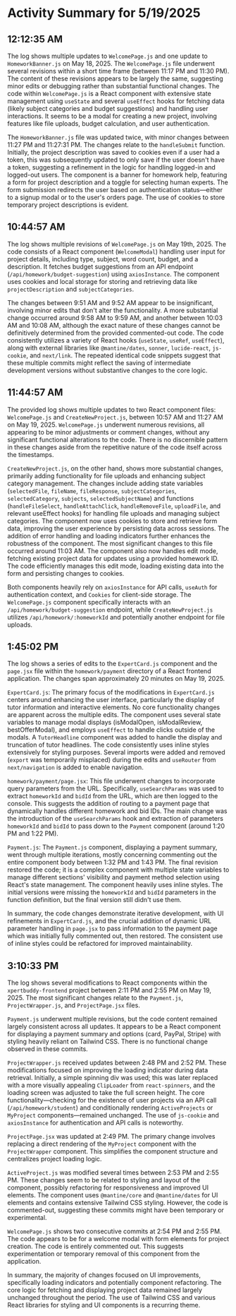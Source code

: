 # Activity Summary for 5/19/2025

## 12:12:35 AM
The log shows multiple updates to `WelcomePage.js` and one update to `HomeworkBanner.js` on May 18, 2025.  The `WelcomePage.js` file underwent several revisions within a short time frame (between 11:17 PM and 11:30 PM).  The content of these revisions appears to be largely the same, suggesting minor edits or debugging rather than substantial functional changes.  The code within `WelcomePage.js` is a React component with extensive state management using `useState` and several `useEffect` hooks for fetching data (likely subject categories and budget suggestions) and handling user interactions. It seems to be a modal for creating a new project, involving features like file uploads, budget calculation, and user authentication.

The `HomeworkBanner.js` file was updated twice, with minor changes between 11:27 PM and 11:27:31 PM. The changes relate to the `handleSubmit` function.  Initially, the project description was saved to cookies even if a user had a token, this was subsequently updated to only save if the user doesn't have a token, suggesting a refinement in the logic for handling logged-in and logged-out users. The component is a banner for homework help, featuring a form for project description and a toggle for selecting human experts.  The form submission redirects the user based on authentication status—either to a signup modal or to the user's orders page.  The use of cookies to store temporary project descriptions is evident.


## 10:44:57 AM
The log shows multiple revisions of `WelcomePage.js` on May 19th, 2025.  The code consists of a React component (`WelcomeModal`) handling user input for project details, including type, subject, word count, budget, and a description.  It fetches budget suggestions from an API endpoint (`/api/homework/budget-suggestion`) using `axiosInstance`.  The component uses cookies and local storage for storing and retrieving data like `projectDescription` and `subjectCategories`.

The changes between 9:51 AM and 9:52 AM appear to be insignificant, involving minor edits that don't alter the functionality.  A more substantial change occurred around 9:58 AM to 9:59 AM, and another between 10:03 AM and 10:08 AM, although the exact nature of these changes cannot be definitively determined from the provided commented-out code.  The code consistently utilizes a variety of React hooks (`useState`, `useRef`, `useEffect`), along with external libraries like `@mantine/dates`, `sonner`, `lucide-react`, `js-cookie`, and `next/link`.  The repeated identical code snippets suggest that these multiple commits might reflect the saving of intermediate development versions without substantive changes to the core logic.


## 11:44:57 AM
The provided log shows multiple updates to two React component files: `WelcomePage.js` and `CreateNewProject.js`, between 10:57 AM and 11:27 AM on May 19, 2025.  `WelcomePage.js` underwent numerous revisions, all appearing to be minor adjustments or comment changes,  without any significant functional alterations to the code.  There is no discernible pattern in these changes aside from the repetitive nature of the code itself across the timestamps.

`CreateNewProject.js`, on the other hand, shows more substantial changes, primarily adding functionality for file uploads and enhancing subject category management.  The changes include adding state variables (`selectedFile`, `fileName`, `fileResponse`, `subjectCategories`, `selectedCategory`, `subjects`, `selectedSubjectName`) and functions (`handleFileSelect`, `handleAttachClick`, `handleRemoveFile`, `uploadFile`, and relevant useEffect hooks) for handling file uploads and managing subject categories.  The component now uses cookies to store and retrieve form data, improving the user experience by persisting data across sessions.  The addition of error handling and loading indicators further enhances the robustness of the component.  The most significant changes to this file occurred around 11:03 AM. The component also now handles edit mode, fetching existing project data for updates using a provided homework ID.  The code efficiently manages this edit mode, loading existing data into the form and persisting changes to cookies.

Both components heavily rely on `axiosInstance` for API calls, `useAuth` for authentication context, and `Cookies` for client-side storage.  The `WelcomePage.js` component specifically interacts with an `/api/homework/budget-suggestion` endpoint, while `CreateNewProject.js` utilizes `/api/homework/:homeworkId` and potentially another endpoint for file uploads.


## 1:45:02 PM
The log shows a series of edits to the `ExpertCard.js` component and the `page.jsx` file within the `homework/payment` directory of a React frontend application.  The changes span approximately 20 minutes on May 19, 2025.

`ExpertCard.js`:  The primary focus of the modifications in `ExpertCard.js` centers around enhancing the user interface, particularly the display of tutor information and interactive elements.  No core functionality changes are apparent across the multiple edits.  The component uses several state variables to manage modal displays (isModalOpen, isModalReview, bestOfferModal), and employs `useEffect` to handle clicks outside of the modals. A `TutorHeadline` component was added to handle the display and truncation of tutor headlines. The code consistently uses inline styles extensively for styling purposes.  Several imports were added and removed  (`export` was temporarily misplaced) during the edits and `useRouter` from `next/navigation` is added to enable navigation.


`homework/payment/page.jsx`:  This file underwent changes to incorporate query parameters from the URL.  Specifically, `useSearchParams` was used to extract `homeworkId` and `bidId` from the URL, which are then logged to the console.  This suggests the addition of routing to a payment page that dynamically handles different homework and bid IDs.  The main change was the introduction of the `useSearchParams` hook and extraction of parameters `homeworkId` and `bidId` to pass down to the `Payment` component (around 1:20 PM and 1:22 PM).

`Payment.js`:  The `Payment.js` component, displaying a payment summary, went through multiple iterations, mostly concerning commenting out the entire component body between 1:32 PM and 1:43 PM. The final revision restored the code; it is a complex component with multiple state variables to manage different sections' visibility and  payment method selection using React's state management. The component heavily uses inline styles.  The initial versions were missing the  `homeworkId` and `bidId` parameters in the function definition, but the final version still didn't use them.

In summary, the code changes demonstrate iterative development, with UI refinements in `ExpertCard.js`, and the crucial addition of dynamic URL parameter handling in `page.jsx` to pass information to the payment page which was initially fully commented out, then restored.  The consistent use of inline styles could be refactored for improved maintainability.


## 3:10:33 PM
The log shows several modifications to React components within the `xpertbuddy-frontend` project between 2:11 PM and 2:55 PM on May 19, 2025.  The most significant changes relate to the `Payment.js`, `ProjectWrapper.js`, and `ProjectPage.jsx` files.


`Payment.js` underwent multiple revisions, but the code content remained largely consistent across all updates.  It appears to be a React component for displaying a payment summary and options (card, PayPal, Stripe) with styling heavily reliant on Tailwind CSS.  There is no functional change observed in these commits.


`ProjectWrapper.js`  received updates between 2:48 PM and 2:52 PM.  These modifications focused on improving the loading indicator during data retrieval. Initially, a simple spinning div was used; this was later replaced with a more visually appealing `ClipLoader` from `react-spinners`, and the loading screen was adjusted to take the full screen height. The core functionality—checking for the existence of user projects via an API call (`/api/homework/student`) and conditionally rendering `ActiveProjects` or `MyProject` components—remained unchanged.  The use of `js-cookie` and `axiosInstance` for authentication and API calls is noteworthy.


`ProjectPage.jsx` was updated at 2:49 PM. The primary change involves replacing a direct rendering of the `MyProject` component with the `ProjectWrapper` component. This simplifies the component structure and centralizes project loading logic.


`ActiveProject.js` was modified several times between 2:53 PM and 2:55 PM. These changes seem to be related to styling and layout of the component, possibly  refactoring for responsiveness and improved UI elements.  The component uses `@mantine/core` and `@mantine/dates` for UI elements and contains extensive Tailwind CSS styling.  However, the code is commented-out, suggesting these commits might have been temporary or experimental.


`WelcomePage.js` shows two consecutive commits at 2:54 PM and 2:55 PM. The code appears to be for a welcome modal with form elements for project creation.  The code is entirely commented out. This suggests experimentation or temporary removal of this component from the application.



In summary, the majority of changes focused on UI improvements, specifically loading indicators and potentially component refactoring. The core logic for fetching and displaying project data remained largely unchanged throughout the period. The use of Tailwind CSS and various React libraries for styling and UI components is a recurring theme.
